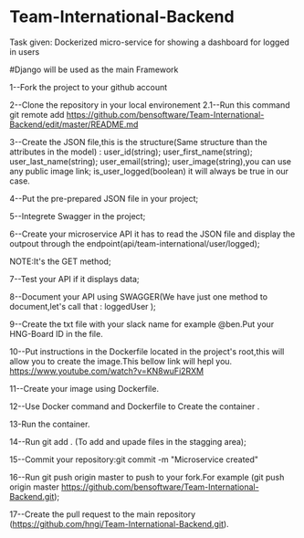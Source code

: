 # Team-International-Backend 



Task given: Dockerized micro-service for showing a dashboard for logged in users

#Django will be used  as the main Framework


1--Fork the project to your github account
    
   
2--Clone the repository in your local environement
  2.1--Run this command git  remote add https://github.com/bensoftware/Team-International-Backend/edit/master/README.md
  
3--Create the JSON file,this is the structure(Same structure than the attributes in the model) :
user_id(string);
user_first_name(string);
user_last_name(string);
user_email(string);
user_image(string),you can use any public image link;
is_user_logged(boolean) it will always be true in our case.


4--Put the pre-prepared  JSON file in your project;

5--Integrete Swagger in the project;

6--Create your microservice API it has to read the JSON file and display
the outpout through the endpoint(api/team-international/user/logged);

NOTE:It's the GET method;

7--Test your API if it displays data;

8--Document your API using SWAGGER(We have just one method to document,let's call that : loggedUser );

9--Create the txt file with your slack name for example @ben.Put your HNG-Board ID in the file.

10--Put instructions in the Dockerfile  located in the project's root,this  will allow you to create the image.This bellow link will hepl you.
https://www.youtube.com/watch?v=KN8wuFi2RXM

11--Create your image using Dockerfile.

12--Use Docker command and Dockerfile to Create the container .

13-Run the container.

14--Run git add . (To add and upade files in the stagging area);

15--Commit your repository:git commit -m "Microservice created"

16--Run git push origin master to push to your fork.For example (git push origin master  https://github.com/bensoftware/Team-International-Backend.git);

17--Create the pull request to the main repository (https://github.com/hngi/Team-International-Backend.git).
